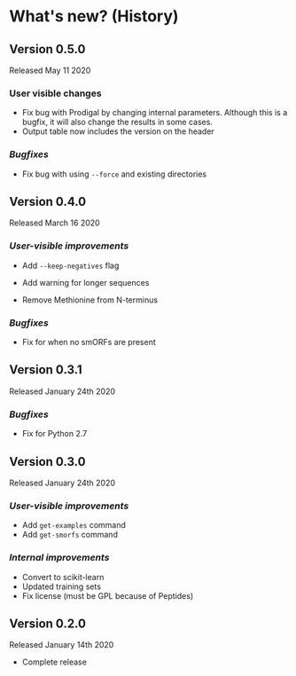 # What's new? (History)

## Version 0.5.0

Released May 11 2020

### User visible changes
  
- Fix bug with Prodigal by changing internal parameters. Although this is a
  bugfix, it will also change the results in some cases.
- Output table now includes the version on the header

### *Bugfixes*
  
- Fix bug with using `--force` and existing directories

## Version 0.4.0

Released March 16 2020

### *User-visible improvements*

  - Add `--keep-negatives` flag
  
  - Add warning for longer sequences

  - Remove Methionine from N-terminus
  
### *Bugfixes*
  
  - Fix for when no smORFs are present
	
## Version 0.3.1

Released January 24th 2020

### *Bugfixes*
  
- Fix for Python 2.7

## Version 0.3.0

Released January 24th 2020

### *User-visible improvements*

- Add `get-examples` command
- Add `get-smorfs` command
	  
### *Internal improvements*
  
- Convert to scikit-learn
- Updated training sets
- Fix license (must be GPL because of Peptides)

## Version 0.2.0

Released January 14th 2020

- Complete release
